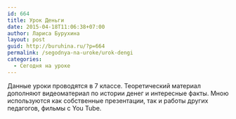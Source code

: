 ```yaml
---
id: 664
title: Урок Деньги
date: 2015-04-18T11:06:38+07:00
author: Лариса Бурухина
layout: post
guid: http://buruhina.ru/?p=664
permalink: /segodnya-na-uroke/urok-dengi
categories:
  - Сегодня на уроке
---
```

Данные уроки проводятся в 7 классе. Теоретический материал дополняют видеоматериал по истории денег и интересные факты. Мною используются как собственные презентации, так и работы других педагогов, фильмы с You Tube.